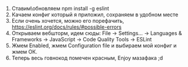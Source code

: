 1. Ставим\обновляем npm install -g eslint
2. Качаем конфиг который я приложил, сохраняем в удобном месте
3. Если очень хочется, можно его порефачить, https://eslint.org/docs/rules/#possible-errors
4. Открываем вебшторм, идем сюды: File -> Settings... -> Languages & Frameworks -> JavaScript -> Code Quality Tools -> ESLint
5. Жмем Enabled, жмем Configuration file и выбираем мой конфиг и жмем ОК.
6. Теперь весь говнокод помечен красным, Enjoy мазафака ;d

